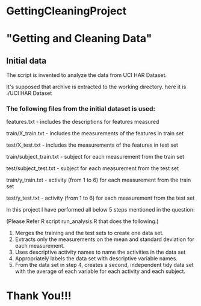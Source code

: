 # GettingCleaningProject

# "Getting and Cleaning Data" 

## Initial data
The script is invented to analyze the data from UCI HAR Dataset. 

It's supposed that archive is extracted to the working directory.
here it is ./UCI HAR Dataset

### The following files from the initial dataset is used:

features.txt - includes the descriptions for features measured

train/X_train.txt - includes the measurements of the features in train set 

test/X_test.txt - includes the measurements of the features in test set

train/subject_train.txt - subject for each measurement from the train set

test/subject_test.txt - subject for each measurement from the test set

train/y_train.txt - activity (from 1 to 6) for each measurement from the train set

test/y_test.txt - activity (from 1 to 6) for each measurement from the test set


In this project I have performed all below 5 steps mentioned in the question:

(Please Refer R script run_analysis.R that does the following.)

1. Merges the training and the test sets to create one data set.
2. Extracts only the measurements on the mean and standard deviation for each measurement.
3. Uses descriptive activity names to name the activities in the data set
4. Appropriately labels the data set with descriptive variable names.
5. From the data set in step 4, creates a second, independent tidy data set with the average of each variable for each activity and each subject.

# Thank You!!!